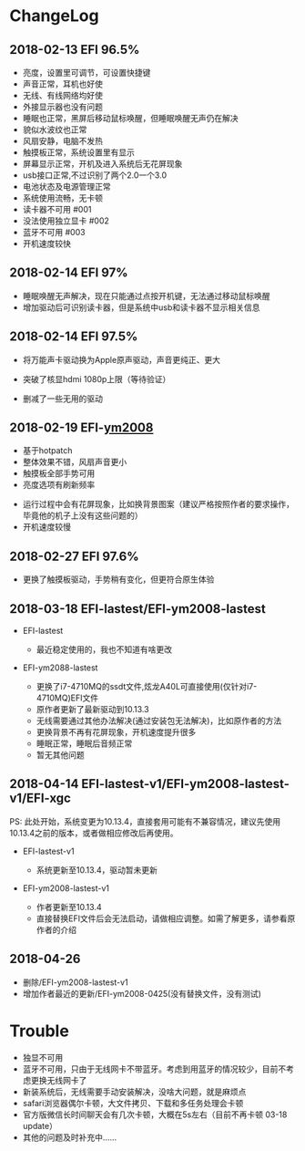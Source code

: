 # ChangeLog


## 2018-02-13 EFI 96.5%

- 亮度，设置里可调节，可设置快捷键
- 声音正常，耳机也好使
- 无线、有线网络均好使
- 外接显示器也没有问题
- 睡眠也正常，黑屏后移动鼠标唤醒，但睡眠唤醒无声仍在解决
- 貌似水波纹也正常
- 风扇安静，电脑不发热
- 触摸板正常，系统设置里有显示
- 屏幕显示正常，开机及进入系统后无花屏现象
- usb接口正常,不过识别了两个2.0一个3.0
- 电池状态及电源管理正常
- 系统使用流畅，无卡顿
- 读卡器不可用 #001
- 没法使用独立显卡 #002
- 蓝牙不可用 #003
- 开机速度较快



## 2018-02-14 EFI 97%

+ 睡眠唤醒无声解决，现在只能通过点按开机键，无法通过移动鼠标唤醒
+ 增加驱动后可识别读卡器，但是系统中usb和读卡器不显示相关信息



## 2018-02-14 EFI 97.5%

+ 将万能声卡驱动换为Apple原声驱动，声音更纯正、更大
- 突破了核显hdmi 1080p上限（等待验证）
+ 删减了一些无用的驱动



## 2018-02-19 EFI-[ym2008](https://github.com/ym2008)

+ 基于hotpatch
+ 整体效果不错，风扇声音更小
+ 触摸板全部手势可用
+ 亮度选项有刷新频率
- 运行过程中会有花屏现象，比如换背景图案（建议严格按照作者的要求操作，毕竟他的机子上没有这些问题的）
- 开机速度较慢



## 2018-02-27 EFI 97.6%

+ 更换了触摸板驱动，手势稍有变化，但更符合原生体验



## 2018-03-18 EFI-lastest/EFI-ym2008-lastest

- EFI-lastest 
    - 最近稳定使用的，我也不知道有啥更改

- EFI-ym2088-lastest 
    - 更换了i7-4710MQ的ssdt文件,炫龙A40L可直接使用(仅针对i7-4710MQ)EFI文件
    - 原作者更新了最新驱动到10.13.3
    - 无线需要通过其他办法解决(通过安装包无法解决)，比如原作者的方法
    - 更换背景不再有花屏现象，开机速度提升很多
    - 睡眠正常，睡眠后音频正常
    - 暂无其他问题



## 2018-04-14 EFI-lastest-v1/EFI-ym2008-lastest-v1/EFI-xgc

PS: 此处开始，系统变更为10.13.4，直接套用可能有不兼容情况，建议先使用10.13.4之前的版本，或者做相应修改后再使用。

- EFI-lastest-v1
    - 系统更新至10.13.4，驱动暂未更新

- EFI-ym2008-lastest-v1
    - 作者更新至10.13.4
    - 直接替换EFI文件后会无法启动，请做相应调整。如需了解更多，请参看原作者的介绍


## 2018-04-26 

- 删除/EFI-ym2008-lastest-v1
- 增加作者最近的更新/EFI-ym2008-0425(没有替换文件，没有测试)



# Trouble
- 独显不可用
- 蓝牙不可用，只由于无线网卡不带蓝牙。考虑到用蓝牙的情况较少，目前不考虑更换无线网卡了
- 新装系统后，无线需要手动安装解决，没啥大问题，就是麻烦点
- safari浏览器偶尔卡顿，大文件拷贝、下载和多任务处理会卡顿
- 官方版微信长时间聊天会有几次卡顿，大概在5s左右（目前不再卡顿 03-18 update）
- 其他的问题及时补充中......
